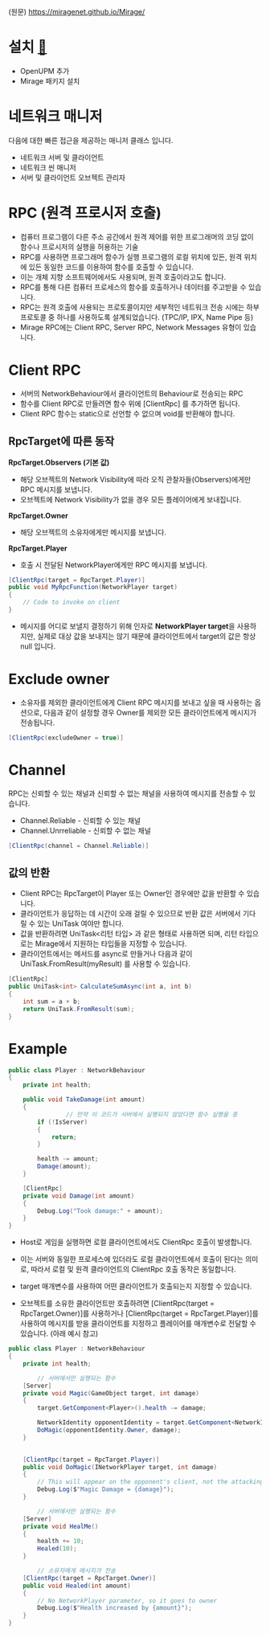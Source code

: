 (원문) https://miragenet.github.io/Mirage/

# 설치 [🔗](https://miragenet.github.io/Mirage/docs/general/getting-started#installation)

- OpenUPM 추가
- Mirage 패키지 설치

# 네트워크 매니저

다음에 대한 빠른 접근을 제공하는 매니저 클래스 입니다.

- 네트워크 서버 및 클라이언트
- 네트워크 씬 매니저
- 서버 및 클라이언트 오브젝트 관리자

# RPC (원격 프로시저 호출)

- 컴퓨터 프로그램이 다른 주소 공간에서 원격 제어를 위한 프로그래머의 코딩 없이 함수나 프로시저의 실행을 허용하는 기술
- RPC를 사용하면 프로그래머 함수가 실행 프로그램의 로컬 위치에 있든, 원격 위치에 있든 동일한 코드를 이용하여 함수를 호출할 수 있습니다.
- 이는 개체 지향 소프트웨어에서도 사용되며, 원격 호출이라고도 합니다.
- RPC를 통해 다른 컴퓨터 프로세스의 함수를 호출하거나 데이터를 주고받을 수 있습니다.
- RPC는 원격 호출에 사용되는 프로토콜이지만 세부적인 네트워크 전송 시에는 하부 프로토콜 중 하나를 사용하도록 설계되었습니다. (TPC/IP, IPX, Name Pipe 등)
- Mirage RPC에는 Client RPC, Server RPC, Network Messages 유형이 있습니다.

# Client RPC

- 서버의 NetworkBehaviour에서 클라이언트의 Behaviour로 전송되는 RPC
- 함수를 Client RPC로 만들려면 함수 위에 [ClientRpc] 를 추가하면 됩니다.
- Client RPC 함수는 static으로 선언할 수 없으며 void를 반환해야 합니다.

## RpcTarget에 따른 동작

**RpcTarget.Observers (기본 값)**

- 해당 오브젝트의 Network Visibility에 따라 오직 관찰자들(Observers)에게만 RPC 메시지를 보냅니다.
- 오브젝트에 Network Visibility가 없을 경우 모든 플레이어에게 보내집니다.

**RpcTarget.Owner**

- 해당 오브젝트의 소유자에게만 메시지를 보냅니다.

**RpcTarget.Player**

- 호출 시 전달된 NetworkPlayer에게만 RPC 메시지를 보냅니다.

```csharp
[ClientRpc(target = RpcTarget.Player)]
public void MyRpcFunction(NetworkPlayer target) 
{
    // Code to invoke on client
}
```

- 메시지를 어디로 보낼지 결정하기 위해 인자로 **NetworkPlayer target**을 사용하지만, 실제로 대상 값을 보내지는 않기 때문에 클라이언트에서 target의 값은 항상 null 입니다.

# Exclude owner

- 소유자를 제외한 클라이언트에게 Client RPC 메시지를 보내고 싶을 때 사용하는 옵션으로, 다음과 같이 설정할 경우 Owner를 제외한 모든 클라이언트에게 메시지가 전송됩니다.

```csharp
[ClientRpc(excludeOwner = true)]
```

# Channel

RPC는 신뢰할 수 있는 채널과 신뢰할 수 없는 채널을 사용하여 메시지를 전송할 수 있습니다.

- Channel.Reliable - 신뢰할 수 있는 채널
- Channel.Unrreliable - 신뢰할 수 없는 채널

```csharp
[ClientRpc(channel = Channel.Reliable)]
```

## 값의 반환

- Client RPC는 RpcTarget이 Player 또는 Owner인 경우에만 값을 반환할 수 있습니다.
- 클라이언트가 응답하는 데 시간이 오래 걸릴 수 있으므로 반환 값은 서버에서 기다릴 수 있는 UniTask 여야만 합니다.
- 값을 반환하려면 UniTask<리턴 타입> 과 같은 형태로 사용하면 되며, 리턴 타입으로는 Mirage에서 지원하는 타입들을 지정할 수 있습니다.
- 클라이언트에서는 메서드를 async로 만들거나 다음과 같이 UniTask.FromResult(myResult) 를 사용할 수 있습니다.

```csharp
[ClientRpc]
public UniTask<int> CalculateSumAsync(int a, int b)
{
    int sum = a + b;
    return UniTask.FromResult(sum);
}
```

# Example

```csharp
public class Player : NetworkBehaviour
{
    private int health;

    public void TakeDamage(int amount)
    {
				// 만약 이 코드가 서버에서 실행되지 않았다면 함수 실행을 중
        if (!IsServer)
        {
            return;
        }

        health -= amount;
        Damage(amount);
    }

    [ClientRpc]
    private void Damage(int amount)
    {
        Debug.Log("Took damage:" + amount);
    }
}
```

- Host로 게임을 실행하면 로컬 클라이언트에서도 ClientRpc 호출이 발생합니다.
- 이는 서버와 동일한 프로세스에 있더라도 로컬 클라이언트에서 호출이 된다는 의미로, 따라서 로컬 및 원격 클라이언트의 ClientRpc 호출 동작은 동일합니다.
- target 매개변수를 사용하여 어떤 클라이언트가 호출되는지 지정할 수 있습니다.

- 오브젝트를 소유한 클라이언트만 호출하려면  [ClientRpc(target = RpcTarget.Owner)]를 사용하거나 [ClientRpc(target = RpcTarget.Player)]를 사용하여 메시지를 받을 클라이언트를 지정하고 플레이어를 매개변수로 전달할 수 있습니다.  (아래 예시 참고)

```csharp
public class Player : NetworkBehaviour
{
    private int health;

		// 서버에서만 실행되는 함수
    [Server]
    private void Magic(GameObject target, int damage)
    {
        target.GetComponent<Player>().health -= damage;

        NetworkIdentity opponentIdentity = target.GetComponent<NetworkIdentity>();
        DoMagic(opponentIdentity.Owner, damage);
    }

		
    [ClientRpc(target = RpcTarget.Player)]
    public void DoMagic(INetworkPlayer target, int damage)
    {
        // This will appear on the opponent's client, not the attacking player's
        Debug.Log($"Magic Damage = {damage}");
    }

		// 서버에서만 실행되는 함수
    [Server]
    private void HealMe()
    {
        health += 10;
        Healed(10);
    }

		// 소유자에게 메시지가 전송
    [ClientRpc(target = RpcTarget.Owner)]
    public void Healed(int amount)
    {
        // No NetworkPlayer parameter, so it goes to owner
        Debug.Log($"Health increased by {amount}");
    }
}
```
